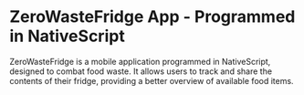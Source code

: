 # ZeroWasteFridge App - Programmed in NativeScript

ZeroWasteFridge is a mobile application programmed in NativeScript, designed to combat food waste. It allows users to track and share the contents of their fridge, providing a better overview of available food items.